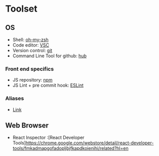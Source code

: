 # Toolset

## OS

- Shell: [oh-my-zsh](http://ohmyz.sh/)
- Code editor: [VSC](https://github.com/felipecaiado/dotfiles/blob/master/VSC.md)
- Version control: [git](https://git-scm.com/)
- Command Line Tool for github: [hub](https://github.com/github/hub#readme)

### Front end specifics
- JS repository: [npm](https://www.npmjs.com/)
- JS Lint + pre commit hook: [ESLint](https://github.com/felipecaiado/dotfiles/blob/master/ESLint.md)

### Aliases
- [Link](https://github.com/felipecaiado/dotfiles/blob/master/aliases)


## Web Browser
- React Inspector :[React Developer Tools]https://chrome.google.com/webstore/detail/react-developer-tools/fmkadmapgofadopljbjfkapdkoienihi/related?hl=en
